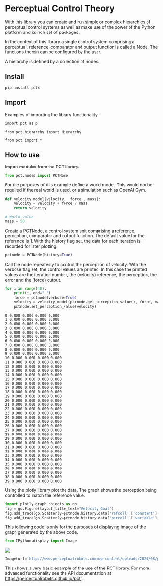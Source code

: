 Perceptual Control Theory
================

<!-- WARNING: THIS FILE WAS AUTOGENERATED! DO NOT EDIT! -->

With this library you can create and run simple or complex hierarchies
of perceptual control systems as well as make use of the power of the
Python platform and its rich set of packages.

In the context of this library a single control system comprising a
perceptual, reference, comparator and output function is called a Node.
The functions therein can be configured by the user.

A hierarchy is defined by a collection of nodes.

## Install

`pip install pctx`

## Import

Examples of importing the library functionality.

`import pct as p`

`from pct.hierarchy import Hierarchy`

`from pct import *`

## How to use

Import modules from the PCT library.

``` python
from pct.nodes import PCTNode
```

For the purposes of this example define a world model. This would not be
required if the real world is used, or a simulation such as OpenAI Gym.

``` python
def velocity_model(velocity,  force , mass):
    velocity = velocity + force / mass
    return velocity

# World value
mass = 50
```

Create a PCTNode, a control system unit comprising a reference,
perception, comparator and output function. The default value for the
reference is 1. With the history flag set, the data for each iteration
is recorded for later plotting.

``` python
pctnode = PCTNode(history=True)
```

Call the node repeatedly to control the perception of velocity. With the
verbose flag set, the control values are printed. In this case the
printed values are the iteration number, the (velocity) reference, the
perception, the error and the (force) output.

``` python
for i in range(40):
    print(i, end=" ")
    force = pctnode(verbose=True)
    velocity = velocity_model(pctnode.get_perception_value(), force, mass)
    pctnode.set_perception_value(velocity)
```

    0 0.000 0.000 0.000 0.000 
    1 0.000 0.000 0.000 0.000 
    2 0.000 0.000 0.000 0.000 
    3 0.000 0.000 0.000 0.000 
    4 0.000 0.000 0.000 0.000 
    5 0.000 0.000 0.000 0.000 
    6 0.000 0.000 0.000 0.000 
    7 0.000 0.000 0.000 0.000 
    8 0.000 0.000 0.000 0.000 
    9 0.000 0.000 0.000 0.000 
    10 0.000 0.000 0.000 0.000 
    11 0.000 0.000 0.000 0.000 
    12 0.000 0.000 0.000 0.000 
    13 0.000 0.000 0.000 0.000 
    14 0.000 0.000 0.000 0.000 
    15 0.000 0.000 0.000 0.000 
    16 0.000 0.000 0.000 0.000 
    17 0.000 0.000 0.000 0.000 
    18 0.000 0.000 0.000 0.000 
    19 0.000 0.000 0.000 0.000 
    20 0.000 0.000 0.000 0.000 
    21 0.000 0.000 0.000 0.000 
    22 0.000 0.000 0.000 0.000 
    23 0.000 0.000 0.000 0.000 
    24 0.000 0.000 0.000 0.000 
    25 0.000 0.000 0.000 0.000 
    26 0.000 0.000 0.000 0.000 
    27 0.000 0.000 0.000 0.000 
    28 0.000 0.000 0.000 0.000 
    29 0.000 0.000 0.000 0.000 
    30 0.000 0.000 0.000 0.000 
    31 0.000 0.000 0.000 0.000 
    32 0.000 0.000 0.000 0.000 
    33 0.000 0.000 0.000 0.000 
    34 0.000 0.000 0.000 0.000 
    35 0.000 0.000 0.000 0.000 
    36 0.000 0.000 0.000 0.000 
    37 0.000 0.000 0.000 0.000 
    38 0.000 0.000 0.000 0.000 
    39 0.000 0.000 0.000 0.000 

Using the plotly library plot the data. The graph shows the perception
being controlled to match the reference value.

``` python
import plotly.graph_objects as go
fig = go.Figure(layout_title_text="Velocity Goal")
fig.add_trace(go.Scatter(y=pctnode.history.data['refcoll']['constant'], name="ref"))
fig.add_trace(go.Scatter(y=pctnode.history.data['percoll']['variable'], name="perc"))
```

This following code is only for the purposes of displaying image of the
graph generated by the above code.

``` python
from IPython.display import Image
```

<img src="http://www.perceptualrobots.com/wp-content/uploads/2020/08/pct_node_plot.png"/>

``` python
Image(url='http://www.perceptualrobots.com/wp-content/uploads/2020/08/pct_node_plot.png')
```

This shows a very basic example of the use of the PCT library. For more
advanced functionality see the API documentation at
https://perceptualrobots.github.io/pct/.
